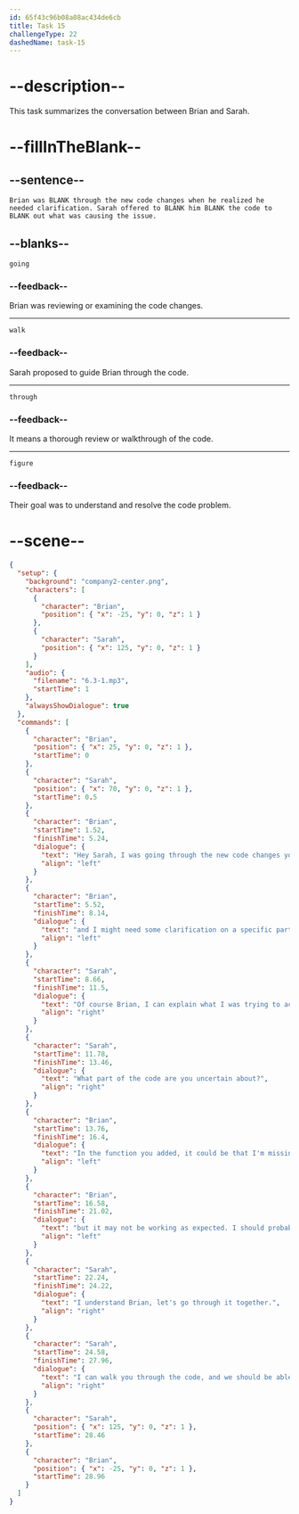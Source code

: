 ```yaml
---
id: 65f43c96b08a08ac434de6cb
title: Task 15
challengeType: 22
dashedName: task-15
---
```


<!-- (Audio) The whole dialogue -->

# --description--

This task summarizes the conversation between Brian and Sarah.

# --fillInTheBlank--

## --sentence--

`Brian was BLANK through the new code changes when he realized he needed clarification. Sarah offered to BLANK him BLANK the code to BLANK out what was causing the issue.`

## --blanks--

`going`

### --feedback--

Brian was reviewing or examining the code changes.

---

`walk`

### --feedback--

Sarah proposed to guide Brian through the code.

---

`through`

### --feedback--

It means a thorough review or walkthrough of the code.

---

`figure`

### --feedback--

Their goal was to understand and resolve the code problem.

# --scene--

```json
{
  "setup": {
    "background": "company2-center.png",
    "characters": [
      {
        "character": "Brian",
        "position": { "x": -25, "y": 0, "z": 1 }
      },
      {
        "character": "Sarah",
        "position": { "x": 125, "y": 0, "z": 1 }
      }
    ],
    "audio": {
      "filename": "6.3-1.mp3",
      "startTime": 1
    },
    "alwaysShowDialogue": true
  },
  "commands": [
    {
      "character": "Brian",
      "position": { "x": 25, "y": 0, "z": 1 },
      "startTime": 0
    },
    {
      "character": "Sarah",
      "position": { "x": 70, "y": 0, "z": 1 },
      "startTime": 0.5
    },
    {
      "character": "Brian",
      "startTime": 1.52,
      "finishTime": 5.24,
      "dialogue": {
        "text": "Hey Sarah, I was going through the new code changes you made in this module,",
        "align": "left"
      }
    },
    {
      "character": "Brian",
      "startTime": 5.52,
      "finishTime": 8.14,
      "dialogue": {
        "text": "and I might need some clarification on a specific part.",
        "align": "left"
      }
    },
    {
      "character": "Sarah",
      "startTime": 8.66,
      "finishTime": 11.5,
      "dialogue": {
        "text": "Of course Brian, I can explain what I was trying to achieve there.",
        "align": "right"
      }
    },
    {
      "character": "Sarah",
      "startTime": 11.78,
      "finishTime": 13.46,
      "dialogue": {
        "text": "What part of the code are you uncertain about?",
        "align": "right"
      }
    },
    {
      "character": "Brian",
      "startTime": 13.76,
      "finishTime": 16.4,
      "dialogue": {
        "text": "In the function you added, it could be that I'm missing something,",
        "align": "left"
      }
    },
    {
      "character": "Brian",
      "startTime": 16.58,
      "finishTime": 21.02,
      "dialogue": {
        "text": "but it may not be working as expected. I should probably understand the logic better.",
        "align": "left"
      }
    },
    {
      "character": "Sarah",
      "startTime": 22.24,
      "finishTime": 24.22,
      "dialogue": {
        "text": "I understand Brian, let's go through it together.",
        "align": "right"
      }
    },
    {
      "character": "Sarah",
      "startTime": 24.58,
      "finishTime": 27.96,
      "dialogue": {
        "text": "I can walk you through the code, and we should be able to figure out what's going wrong.",
        "align": "right"
      }
    },
    {
      "character": "Sarah",
      "position": { "x": 125, "y": 0, "z": 1 },
      "startTime": 28.46
    },
    {
      "character": "Brian",
      "position": { "x": -25, "y": 0, "z": 1 },
      "startTime": 28.96
    }
  ]
}
```
